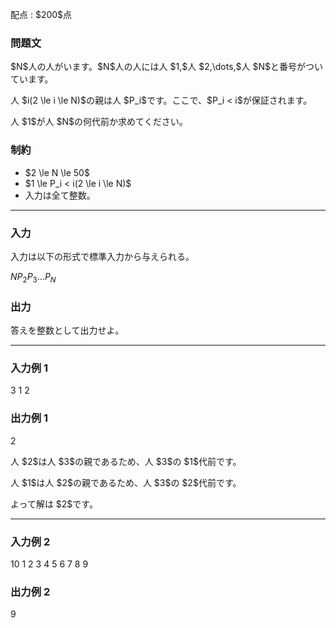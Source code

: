 
<div>

<span>

<span>

<p>
配点 : $200$点
</p>

<div>

<section>

### **問題文**

<p>
$N$人の人がいます。$N$人の人には人 $1,$人 $2,\dots,$人 $N$と番号がついています。
</p>

<p>
人 $i(2 \le i \le N)$の親は人 $P_i$です。ここで、$P_i < i$が保証されます。
</p>

<p>
人 $1$が人 $N$の何代前か求めてください。
</p>

</section>

</div>

<div>

<section>

### **制約**

<ul>

<li>
$2 \le N \le 50$
</li>

<li>
$1 \le P_i < i(2 \le i \le N)$
</li>

<li>
入力は全て整数。
</li>

</ul>

</section>

</div>

---

<div>

<div>

<section>

### **入力**

<p>
入力は以下の形式で標準入力から与えられる。
</p>

<div>

$N$$P_2$$P_3$$\dots$$P_N$
</div>

</section>

</div>

<div>

<section>

### **出力**

<p>
答えを整数として出力せよ。
</p>

</section>

</div>

</div>

---

<div>

<section>

### **入力例 1**

<div>

3
1 2

</div>

</section>

</div>

<div>

<section>

### **出力例 1**

<div>

2

</div>

<p>
人 $2$は人 $3$の親であるため、人 $3$の $1$代前です。
</p>

<p>
人 $1$は人 $2$の親であるため、人 $3$の $2$代前です。
</p>

<p>
よって解は $2$です。
</p>

</section>

</div>

---

<div>

<section>

### **入力例 2**

<div>

10
1 2 3 4 5 6 7 8 9

</div>

</section>

</div>

<div>

<section>

### **出力例 2**

<div>

9

</div>

</section>

</div>

</span>

</span>

</div>
